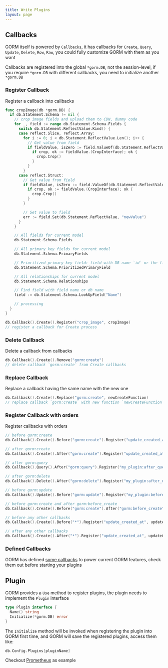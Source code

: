 ```yaml
---
title: Write Plugins
layout: page
---
```


## Callbacks

GORM itself is powered by `Callbacks`, it has callbacks for `Create`, `Query`, `Update`, `Delete`, `Row`, `Raw`, you could fully customize GORM with them as you want

Callbacks are registered into the global `*gorm.DB`, not the session-level, if you require `*gorm.DB` with different callbacks, you need to initialize another `*gorm.DB`

### Register Callback

Register a callback into callbacks

```go
func cropImage(db *gorm.DB) {
  if db.Statement.Schema != nil {
    // crop image fields and upload them to CDN, dummy code
    for _, field := range db.Statement.Schema.Fields {
      switch db.Statement.ReflectValue.Kind() {
      case reflect.Slice, reflect.Array:
        for i := 0; i < db.Statement.ReflectValue.Len(); i++ {
          // Get value from field
          if fieldValue, isZero := field.ValueOf(db.Statement.ReflectValue.Index(i)); !isZero {
            if crop, ok := fieldValue.(CropInterface); ok {
              crop.Crop()
            }
          }
        }
      case reflect.Struct:
        // Get value from field
        if fieldValue, isZero := field.ValueOf(db.Statement.ReflectValue); !isZero {
          if crop, ok := fieldValue.(CropInterface); ok {
            crop.Crop()
          }
        }

        // Set value to field
        err := field.Set(db.Statement.ReflectValue, "newValue")
      }
    }

    // All fields for current model
    db.Statement.Schema.Fields

    // All primary key fields for current model
    db.Statement.Schema.PrimaryFields

    // Prioritized primary key field: field with DB name `id` or the first defined primary key
    db.Statement.Schema.PrioritizedPrimaryField

    // All relationships for current model
    db.Statement.Schema.Relationships

    // Find field with field name or db name
    field := db.Statement.Schema.LookUpField("Name")

    // processing
  }
}

db.Callback().Create().Register("crop_image", cropImage)
// register a callback for Create process
```

### Delete Callback

Delete a callback from callbacks

```go
db.Callback().Create().Remove("gorm:create")
// delete callback `gorm:create` from Create callbacks
```

### Replace Callback

Replace a callback having the same name with the new one

```go
db.Callback().Create().Replace("gorm:create", newCreateFunction)
// replace callback `gorm:create` with new function `newCreateFunction` for Create process
```

### Register Callback with orders

Register callbacks with orders

```go
// before gorm:create
db.Callback().Create().Before("gorm:create").Register("update_created_at", updateCreated)

// after gorm:create
db.Callback().Create().After("gorm:create").Register("update_created_at", updateCreated)

// after gorm:query
db.Callback().Query().After("gorm:query").Register("my_plugin:after_query", afterQuery)

// after gorm:delete
db.Callback().Delete().After("gorm:delete").Register("my_plugin:after_delete", afterDelete)

// before gorm:update
db.Callback().Update().Before("gorm:update").Register("my_plugin:before_update", beforeUpdate)

// before gorm:create and after gorm:before_create
db.Callback().Create().Before("gorm:create").After("gorm:before_create").Register("my_plugin:before_create", beforeCreate)

// before any other callbacks
db.Callback().Create().Before("*").Register("update_created_at", updateCreated)

// after any other callbacks
db.Callback().Create().After("*").Register("update_created_at", updateCreated)
```

### Defined Callbacks

GORM has defined [some callbacks](https://github.com/go-gorm/gorm/blob/master/callbacks/callbacks.go) to power current GORM features, check them out before starting your plugins

## Plugin

GORM provides a `Use` method to register plugins, the plugin needs to implement the `Plugin` interface

```go
type Plugin interface {
  Name() string
  Initialize(*gorm.DB) error
}
```

The `Initialize` method will be invoked when registering the plugin into GORM first time, and GORM will save the registered plugins, access them like:

```go
db.Config.Plugins[pluginName]
```

Checkout [Prometheus](prometheus.html) as example

